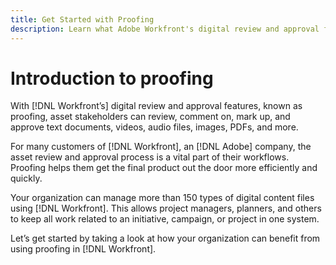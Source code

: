 ```yaml
---
title: Get Started with Proofing
description: Learn what Adobe Workfront's digital review and approval features are at a high level.
---
```

# Introduction to proofing

With [!DNL Workfront’s] digital review and approval features, known as proofing, asset stakeholders can review, comment on, mark up, and approve text documents, videos, audio files, images, PDFs, and more.

For many customers of [!DNL Workfront], an [!DNL Adobe] company, the asset review and approval process is a vital part of their workflows. Proofing helps them get the final product out the door more efficiently and quickly.

Your organization can manage more than 150 types of digital content files using [!DNL Workfront]. This allows project managers, planners, and others to keep all work related to an initiative, campaign, or project in one system.

Let’s get started by taking a look at how your organization can benefit from using proofing in [!DNL Workfront].
